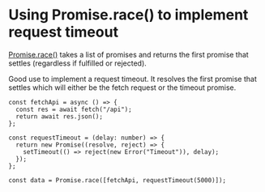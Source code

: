 # Using Promise.race() to implement request timeout

[Promise.race()](https://developer.mozilla.org/en-US/docs/Web/JavaScript/Reference/Global_Objects/Promise/race) takes a list of promises and returns the first promise that settles (regardless if fulfilled or rejected).

Good use to implement a request timeout. It resolves the first promise that settles which will either be the fetch request or the timeout promise.

```tsx
const fetchApi = async () => {
  const res = await fetch("/api");
  return await res.json();
};

const requestTimeout = (delay: number) => {
  return new Promise((resolve, reject) => {
    setTimeout(() => reject(new Error("Timeout")), delay);
  });
};

const data = Promise.race([fetchApi, requestTimeout(5000)]);
```
